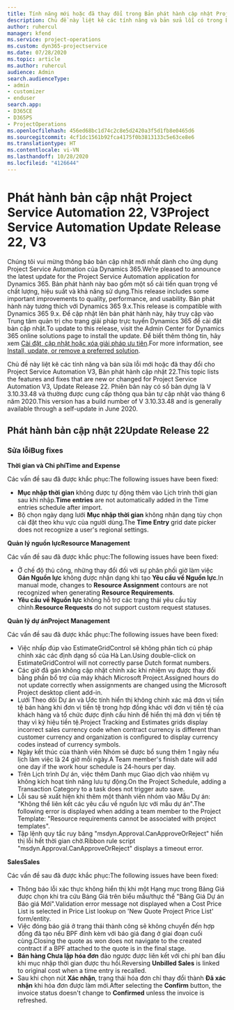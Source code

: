 ```yaml
---
title: Tính năng mới hoặc đã thay đổi trong Bản phát hành cập nhật Project Service Automation 22, V3
description: Chủ đề này liệt kê các tính năng và bản sửa lỗi có trong Bản phát hành cập nhật Project Service Automation 22, V3.
author: ruhercul
manager: kfend
ms.service: project-operations
ms.custom: dyn365-projectservice
ms.date: 07/28/2020
ms.topic: article
ms.author: ruhercul
audience: Admin
search.audienceType:
- admin
- customizer
- enduser
search.app:
- D365CE
- D365PS
- ProjectOperations
ms.openlocfilehash: 456ed68bc1d74c2c8e5d2420a3f5d1fb8e0465d6
ms.sourcegitcommit: 4cf1dc1561b92fca4175f0b3813133c5e63ce8e6
ms.translationtype: HT
ms.contentlocale: vi-VN
ms.lasthandoff: 10/28/2020
ms.locfileid: "4126644"
---
```

# <a name="project-service-automation-update-release-22-v3"></a><span data-ttu-id="746be-103">Phát hành bản cập nhật Project Service Automation 22, V3</span><span class="sxs-lookup"><span data-stu-id="746be-103">Project Service Automation Update Release 22, V3</span></span>

<span data-ttu-id="746be-104">Chúng tôi vui mừng thông báo bản cập nhật mới nhất dành cho ứng dụng Project Service Automation của Dynamics 365.</span><span class="sxs-lookup"><span data-stu-id="746be-104">We’re pleased to announce the latest update for the Project Service Automation application for Dynamics 365.</span></span> <span data-ttu-id="746be-105">Bản phát hành này bao gồm một số cải tiến quan trọng về chất lượng, hiệu suất và khả năng sử dụng.</span><span class="sxs-lookup"><span data-stu-id="746be-105">This release includes some important improvements to quality, performance, and usability.</span></span> <span data-ttu-id="746be-106">Bản phát hành này tương thích với Dynamics 365 9.x.</span><span class="sxs-lookup"><span data-stu-id="746be-106">This release is compatible with Dynamics 365 9.x.</span></span> <span data-ttu-id="746be-107">Để cập nhật lên bản phát hành này, hãy truy cập vào Trung tâm quản trị cho trang giải pháp trực tuyến Dynamics 365 để cài đặt bản cập nhật.</span><span class="sxs-lookup"><span data-stu-id="746be-107">To update to this release, visit the Admin Center for Dynamics 365 online solutions page to install the update.</span></span> <span data-ttu-id="746be-108">Để biết thêm thông tin, hãy xem [Cài đặt, cập nhật hoặc xóa giải pháp ưu tiên](https://docs.microsoft.com/power-platform/admin/install-remove-preferred-solution).</span><span class="sxs-lookup"><span data-stu-id="746be-108">For more information, see [Install, update, or remove a preferred solution](https://docs.microsoft.com/power-platform/admin/install-remove-preferred-solution).</span></span>

<span data-ttu-id="746be-109">Chủ đề này liệt kê các tính năng và bản sửa lỗi mới hoặc đã thay đổi cho Project Service Automation V3, Bản phát hành cập nhật 22.</span><span class="sxs-lookup"><span data-stu-id="746be-109">This topic lists the features and fixes that are new or changed for Project Service Automation V3, Update Release 22.</span></span> <span data-ttu-id="746be-110">Phiên bản này có số bản dựng là V 3.10.33.48 và thường được cung cấp thông qua bản tự cập nhật vào tháng 6 năm 2020.</span><span class="sxs-lookup"><span data-stu-id="746be-110">This version has a build number of V 3.10.33.48 and is generally available through a self-update in June 2020.</span></span>

## <a name="update-release-22"></a><span data-ttu-id="746be-111">Phát hành bản cập nhật 22</span><span class="sxs-lookup"><span data-stu-id="746be-111">Update Release 22</span></span>

### <a name="bug-fixes"></a><span data-ttu-id="746be-112">Sửa lỗi</span><span class="sxs-lookup"><span data-stu-id="746be-112">Bug fixes</span></span>



<span data-ttu-id="746be-113">**Thời gian và Chi phí**</span><span class="sxs-lookup"><span data-stu-id="746be-113">**Time and Expense**</span></span>

<span data-ttu-id="746be-114">Các vấn đề sau đã được khắc phục:</span><span class="sxs-lookup"><span data-stu-id="746be-114">The following issues have been fixed:</span></span>

- <span data-ttu-id="746be-115">**Mục nhập thời gian** không được tự động thêm vào Lịch trình thời gian sau khi nhập.</span><span class="sxs-lookup"><span data-stu-id="746be-115">**Time entries** are not automatically added in the Time entries schedule after import.</span></span>
- <span data-ttu-id="746be-116">Bộ chọn ngày dạng lưới **Mục nhập thời gian** không nhận dạng tùy chọn cài đặt theo khu vực của người dùng.</span><span class="sxs-lookup"><span data-stu-id="746be-116">The **Time Entry** grid date picker does not recognize a user's regional settings.</span></span>

<span data-ttu-id="746be-117">**Quản lý nguồn lực**</span><span class="sxs-lookup"><span data-stu-id="746be-117">**Resource Management**</span></span>

<span data-ttu-id="746be-118">Các vấn đề sau đã được khắc phục:</span><span class="sxs-lookup"><span data-stu-id="746be-118">The following issues have been fixed:</span></span>

- <span data-ttu-id="746be-119">Ở chế độ thủ công, những thay đổi đối với sự phân phối giờ làm việc **Gán Nguồn lực** không được nhận dạng khi tạo **Yêu cầu về Nguồn lực**.</span><span class="sxs-lookup"><span data-stu-id="746be-119">In manual mode, changes to **Resource Assignment** contours are not recognized when generating **Resource Requirements**.</span></span>
- <span data-ttu-id="746be-120">**Yêu cầu về Nguồn lực** không hỗ trợ các trạng thái yêu cầu tùy chỉnh.</span><span class="sxs-lookup"><span data-stu-id="746be-120">**Resource Requests** do not support custom request statuses.</span></span>

<span data-ttu-id="746be-121">**Quản lý dự án**</span><span class="sxs-lookup"><span data-stu-id="746be-121">**Project Management**</span></span>

<span data-ttu-id="746be-122">Các vấn đề sau đã được khắc phục:</span><span class="sxs-lookup"><span data-stu-id="746be-122">The following issues have been fixed:</span></span>

- <span data-ttu-id="746be-123">Việc nhấp đúp vào EstimateGridControl sẽ không phân tích cú pháp chính xác các định dạng số của Hà Lan.</span><span class="sxs-lookup"><span data-stu-id="746be-123">Using double-click on EstimateGridControl will not correctly parse Dutch format numbers.</span></span>
- <span data-ttu-id="746be-124">Các giờ đã gán không cập nhật chính xác khi nhiệm vụ được thay đổi bằng phần bổ trợ của máy khách Microsoft Project.</span><span class="sxs-lookup"><span data-stu-id="746be-124">Assigned hours do not update correctly when assignments are changed using the Microsoft Project desktop client add-in.</span></span>
- <span data-ttu-id="746be-125">Lưới Theo dõi Dự án và Ước tính hiển thị không chính xác mã đơn vị tiền tệ bán hàng khi đơn vị tiền tệ trong hợp đồng khác với đơn vị tiền tệ của khách hàng và tổ chức được định cấu hình để hiển thị mã đơn vị tiền tệ thay vì ký hiệu tiền tệ.</span><span class="sxs-lookup"><span data-stu-id="746be-125">Project Tracking and Estimates grids display incorrect sales currency code when contract currency is different than customer currency and organization is configured to display currency codes instead of currency symbols.</span></span>
- <span data-ttu-id="746be-126">Ngày kết thúc của thành viên Nhóm sẽ được bổ sung thêm 1 ngày nếu lịch làm việc là 24 giờ mỗi ngày.</span><span class="sxs-lookup"><span data-stu-id="746be-126">A Team member's finish date will add one day if the work hour schedule is 24-hours per day.</span></span>
- <span data-ttu-id="746be-127">Trên Lịch trình Dự án, việc thêm Danh mục Giao dịch vào nhiệm vụ không kích hoạt tính năng lưu tự động.</span><span class="sxs-lookup"><span data-stu-id="746be-127">On the Project Schedule, adding a Transaction Category to a task does not trigger auto save.</span></span>
- <span data-ttu-id="746be-128">Lỗi sau sẽ xuất hiện khi thêm một thành viên nhóm vào Mẫu Dự án: "Không thể liên kết các yêu cầu về nguồn lực với mẫu dự án".</span><span class="sxs-lookup"><span data-stu-id="746be-128">The following error is displayed when adding a team member to the Project Template: "Resource requirements cannot be associated with project templates".</span></span> 
- <span data-ttu-id="746be-129">Tập lệnh quy tắc ruy băng "msdyn.Approval.CanApproveOrReject" hiển thị lỗi hết thời gian chờ.</span><span class="sxs-lookup"><span data-stu-id="746be-129">Ribbon rule script "msdyn.Approval.CanApproveOrReject" displays a timeout error.</span></span>

<span data-ttu-id="746be-130">**Sales**</span><span class="sxs-lookup"><span data-stu-id="746be-130">**Sales**</span></span>

<span data-ttu-id="746be-131">Các vấn đề sau đã được khắc phục:</span><span class="sxs-lookup"><span data-stu-id="746be-131">The following issues have been fixed:</span></span>

- <span data-ttu-id="746be-132">Thông báo lỗi xác thực không hiển thị khi một Hạng mục trong Bảng Giá được chọn khi tra cứu Bảng Giá trên biểu mẫu/thực thể "Bảng Giá Dự án Báo giá Mới".</span><span class="sxs-lookup"><span data-stu-id="746be-132">Validation error message not displayed when a Cost Price List is selected in Price List lookup on 'New Quote Project Price List' form/entity.</span></span>
- <span data-ttu-id="746be-133">Việc đóng báo giá ở trạng thái thành công sẽ không chuyển đến hợp đồng đã tạo nếu BPF đính kèm với báo giá đang ở giai đoạn cuối cùng.</span><span class="sxs-lookup"><span data-stu-id="746be-133">Closing the quote as won does not navigate to the created contract if a BPF attached to the quote is in the final stage.</span></span>
- <span data-ttu-id="746be-134">**Bán hàng Chưa lập hóa đơn** đảo ngược được liên kết với chi phí ban đầu khi mục nhập thời gian được thu hồi.</span><span class="sxs-lookup"><span data-stu-id="746be-134">Reversing **Unbilled Sales** is linked to original cost when a time entry is recalled.</span></span>
- <span data-ttu-id="746be-135">Sau khi chọn nút **Xác nhận**, trạng thái hóa đơn chỉ thay đổi thành **Đã xác nhận** khi hóa đơn được làm mới.</span><span class="sxs-lookup"><span data-stu-id="746be-135">After selecting the **Confirm** button, the invoice status doesn't change to **Confirmed** unless the invoice is refreshed.</span></span>
